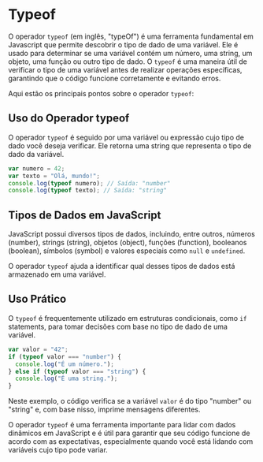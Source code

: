 # Typeof

O operador `typeof` (em inglês, "typeOf") é uma ferramenta fundamental em Javascript que permite descobrir o tipo de dado de uma variável. Ele é usado para determinar se uma variável contém um número, uma string, um objeto, uma função ou outro tipo de dado. O `typeof` é uma maneira útil de verificar o tipo de uma variável antes de realizar operações específicas, garantindo que o código funcione corretamente e evitando erros.

Aqui estão os principais pontos sobre o operador `typeof`:

## Uso do Operador typeof

O operador `typeof` é seguido por uma variável ou expressão cujo tipo de dado você deseja verificar.
Ele retorna uma string que representa o tipo de dado da variável.

```javascript
var numero = 42;
var texto = "Olá, mundo!";
console.log(typeof numero); // Saída: "number"
console.log(typeof texto); // Saída: "string"
```

## Tipos de Dados em JavaScript

JavaScript possui diversos tipos de dados, incluindo, entre outros, números (number), strings (string), objetos (object), funções (function), booleanos (boolean), símbolos (symbol) e valores especiais como `null` e `undefined`.

O operador `typeof` ajuda a identificar qual desses tipos de dados está armazenado em uma variável.

## Uso Prático

O `typeof` é frequentemente utilizado em estruturas condicionais, como `if` statements, para tomar decisões com base no tipo de dado de uma variável.

```javascript
var valor = "42";
if (typeof valor === "number") {
  console.log("É um número.");
} else if (typeof valor === "string") {
  console.log("É uma string.");
}
```

Neste exemplo, o código verifica se a variável `valor` é do tipo "number" ou "string" e, com base nisso, imprime mensagens diferentes.

O operador `typeof` é uma ferramenta importante para lidar com dados dinâmicos em JavaScript e é útil para garantir que seu código funcione de acordo com as expectativas, especialmente quando você está lidando com variáveis cujo tipo pode variar.
